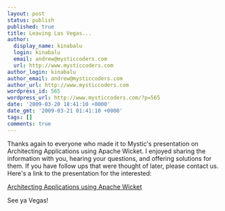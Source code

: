 ```yaml
---
layout: post
status: publish
published: true
title: Leaving Las Vegas...
author:
  display_name: kinabalu
  login: kinabalu
  email: andrew@mysticcoders.com
  url: http://www.mysticcoders.com
author_login: kinabalu
author_email: andrew@mysticcoders.com
author_url: http://www.mysticcoders.com
wordpress_id: 565
wordpress_url: http://www.mysticcoders.com/?p=565
date: '2009-03-20 18:41:10 +0000'
date_gmt: '2009-03-21 01:41:10 +0000'
tags: []
comments: true
---
```

Thanks again to everyone who made it to Mystic's presentation on Architecting Applications using Apache Wicket.  I enjoyed sharing the information with you, hearing your questions, and offering solutions for them.  If you have follow ups that were thought of later, please contact us.  Here's a link to the presentation for the interested:

<a href="http://www.mysticcoders.com/tssjsvegas2009/">Architecting Applications using Apache Wicket</a>

See ya Vegas!

